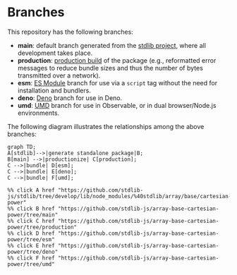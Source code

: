 <!--

@license Apache-2.0

Copyright (c) 2022 The Stdlib Authors.

Licensed under the Apache License, Version 2.0 (the "License");
you may not use this file except in compliance with the License.
You may obtain a copy of the License at

    http://www.apache.org/licenses/LICENSE-2.0

Unless required by applicable law or agreed to in writing, software
distributed under the License is distributed on an "AS IS" BASIS,
WITHOUT WARRANTIES OR CONDITIONS OF ANY KIND, either express or implied.
See the License for the specific language governing permissions and
limitations under the License.

-->

# Branches

This repository has the following branches:

-   **main**: default branch generated from the [stdlib project][stdlib-url], where all development takes place.
-   **production**: [production build][production-url] of the package (e.g., reformatted error messages to reduce bundle sizes and thus the number of bytes transmitted over a network).
-   **esm**: [ES Module][esm-url] branch for use via a `script` tag without the need for installation and bundlers.
-   **deno**: [Deno][deno-url] branch for use in Deno.
-   **umd**: [UMD][umd-url] branch for use in Observable, or in dual browser/Node.js environments.

The following diagram illustrates the relationships among the above branches:

```mermaid
graph TD;
A[stdlib]-->|generate standalone package|B;
B[main] -->|productionize| C[production];
C -->|bundle| D[esm];
C -->|bundle| E[deno];
C -->|bundle| F[umd];

%% click A href "https://github.com/stdlib-js/stdlib/tree/develop/lib/node_modules/%40stdlib/array/base/cartesian-power"
%% click B href "https://github.com/stdlib-js/array-base-cartesian-power/tree/main"
%% click C href "https://github.com/stdlib-js/array-base-cartesian-power/tree/production"
%% click D href "https://github.com/stdlib-js/array-base-cartesian-power/tree/esm"
%% click E href "https://github.com/stdlib-js/array-base-cartesian-power/tree/deno"
%% click F href "https://github.com/stdlib-js/array-base-cartesian-power/tree/umd"
```

[stdlib-url]: https://github.com/stdlib-js/stdlib/tree/develop/lib/node_modules/%40stdlib/array/base/cartesian-power
[production-url]: https://github.com/stdlib-js/array-base-cartesian-power/tree/production
[deno-url]: https://github.com/stdlib-js/array-base-cartesian-power/tree/deno
[umd-url]: https://github.com/stdlib-js/array-base-cartesian-power/tree/umd
[esm-url]: https://github.com/stdlib-js/array-base-cartesian-power/tree/esm